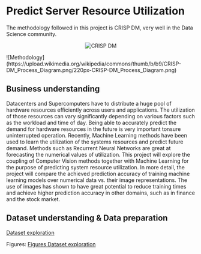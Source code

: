 # Predict Server Resource Utilization

The methodology followed in this project is CRISP DM, very well in the Data Science community.
<p align="center">
  <img src="https://upload.wikimedia.org/wikipedia/commons/thumb/b/b9/CRISP-DM_Process_Diagram.png/220px-CRISP-DM_Process_Diagram.png" alt="CRISP DM"/>
</p>
![Methodology](https://upload.wikimedia.org/wikipedia/commons/thumb/b/b9/CRISP-DM_Process_Diagram.png/220px-CRISP-DM_Process_Diagram.png)

## Business understanding
Datacenters and Supercomputers have to distribute a huge pool of hardware resources efficiently across users and applications. The utilization of those resources can vary significantly depending on various factors such as the workload and time of day. Being able to accurately predict the demand for hardware resources in the future is very important tonsure uninterrupted operation. Recently, Machine Learning methods have been used to learn the utilization of the systems resources and predict future demand. Methods such as Recurrent Neural Networks are great at forecasting the numerical values of utilization. This project will explore the coupling of Computer Vision methods together with Machine Learning for the purpose of predicting system resource utilization. In more detail, the project will compare the achieved prediction accuracy of training machine learning models over numerical data vs. their image representations. The use of images has shown to have great potential to reduce training times and achieve higher prediction accuracy in other domains, such as in finance and the stock market.

## Dataset understanding & Data preparation
[Dataset exploration](DataExploration/README.md)


Figures: [Figures Dataset exploration](Figures/DataExploration/README.md)




